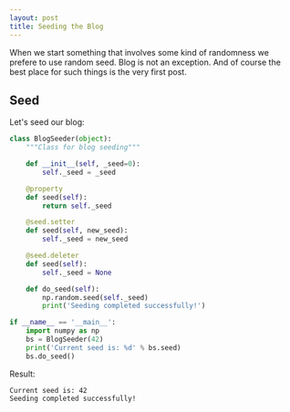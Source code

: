 ```yaml
---
layout: post
title: Seeding the Blog
---
```


When we start something that involves some kind of randomness we prefere to use random seed. Blog is not an exception. And of course the best place for such things is the very first post.

## Seed

Let's seed our blog:

```python
class BlogSeeder(object):
    """Class for blog seeding"""

    def __init__(self, _seed=0):
        self._seed = _seed

    @property
    def seed(self):
        return self._seed

    @seed.setter
    def seed(self, new_seed):
        self._seed = new_seed

    @seed.deleter
    def seed(self):
        self._seed = None

    def do_seed(self):
        np.random.seed(self._seed)
        print('Seeding completed successfully!')

if __name__ == '__main__':
    import numpy as np
    bs = BlogSeeder(42)
    print('Current seed is: %d' % bs.seed)
    bs.do_seed()
```

Result:

```
Current seed is: 42
Seeding completed successfully!
```
